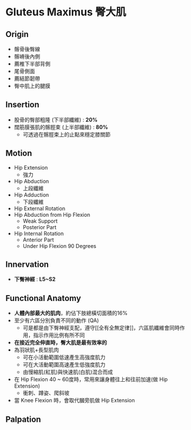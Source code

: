 # Gluteus Maximus 臀大肌
## Origin
* 髂骨後臀線
* 髂嵴後內側
* 薦椎下半部背側
* 尾骨側面
* 薦結節韌帶
* 臀中肌上的腱膜  

## Insertion
* 股骨的臀部粗隆 (下半部纖維) : **20%**
* 闊筋膜張肌的髂脛束 (上半部纖維) : **80%**
	* 可透過在髂脛束上的止點來穩定膝關節  

## Motion
* Hip Extension
	* 強力
* Hip Abduction
	* 上段纖維
* Hip Adduction
	* 下段纖維
* Hip External Rotation
* Hip Abduction from Hip Flexion
	* Weak Support
	* Posterior Part
* Hip Internal Rotation
	* Anterior Part
	* Under Hip Flexion 90 Degrees

## Innervation
* **下臀神經** : **L5~S2**  

## Functional Anatomy
* **人體內部最大的肌肉**，約佔下肢總橫切面積的16%
* 至少有六區分別負責不同的動作 (QA)
	* 可是都是由下臀神經支配，遵守[[全有全無定律]]，六區肌纖維會同時作用，指示作用比例有所不同
* **在接近完全伸直時，臀大肌是最有效率的**
* 為羽狀肌+長型肌肉
	* 可在小活動範圍低速產生高強度肌力
	* 可在大活動範圍高速產生低強度肌力
	* 由慢縮肌(紅肌)與快速肌(白肌)混合而成
* 在 Hip Flexion 40 ~ 60度時，常用來讓身體往上和往前加速(做 Hip Extension)
	* 衝刺、蹲姿、爬斜坡
* 當 Knee Flexion 時，會取代膕旁肌做 Hip Extension  

## Palpation